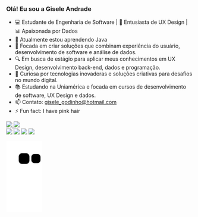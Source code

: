 ### Olá! Eu sou a Gisele Andrade

- 💻 Estudante de Engenharia de Software | 🎨 Entusiasta de UX Design | 📊 Apaixonada por Dados
- 🌱 Atualmente estou aprendendo Java
- 🚀 Focada em criar soluções que combinam experiência do usuário, desenvolvimento de software e análise de dados. 
- 🔍 Em busca de estágio para aplicar meus conhecimentos em UX Design, desenvolvimento back-end, dados e programação.
- 🌱 Curiosa por tecnologias inovadoras e soluções criativas para desafios no mundo digital.
- 📚 Estudando na Uniamérica e focada em cursos de desenvolvimento de software, UX Design e dados.
- 📫 Contato: gisele_godinho@hotmail.com
- ⚡ Fun fact: I have pink hair

 <div>
  <a href="https://github.com/holtzinha">
  <img height="130em" src="https://github-readme-stats.vercel.app/api?username=holtzinha&show_icons=true&theme=dracula&include_all_commits=true&count_private=true"/>
  <img height="130em" src="https://github-readme-stats.vercel.app/api/top-langs/?username=holtzinha&layout=compact&langs_count=7&theme=dracula"/>
</div>
 
  <div> 
  <a href="https://www.instagram.com/holtzinha/" target="_blank"><img src="https://img.shields.io/badge/-Instagram-%23E4405F?style=for-the-badge&logo=instagram&logoColor=white" target="_blank"></a>
 	<a href="https://www.twitch.tv/holtzinha" target="_blank"><img src="https://img.shields.io/badge/Twitch-9146FF?style=for-the-badge&logo=twitch&logoColor=white" target="_blank"></a> 
  <a href = "mailto:gisele.godinho33@gmail.com"><img src="https://img.shields.io/badge/-Gmail-%23333?style=for-the-badge&logo=gmail&logoColor=white" target="_blank"></a>
  <a href="https://www.linkedin.com/in/gisele-andrade-lima/" target="_blank"><img src="https://img.shields.io/badge/-LinkedIn-%230077B5?style=for-the-badge&logo=linkedin&logoColor=white" target="_blank"></a> 
 
  ![Snake animation](https://github.com/rafaballerini/rafaballerini/blob/output/github-contribution-grid-snake.svg)
 
</div>
